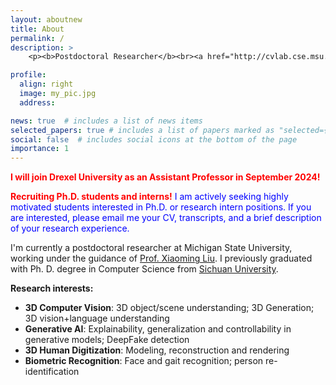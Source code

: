 ```yaml
---
layout: aboutnew
title: About
permalink: /
description: >
    <p><b>Postdoctoral Researcher</b><br><a href="http://cvlab.cse.msu.edu/">Computer Vision Lab</a>, Department of Computer Science and Engineering<br>Michigan State University, East Lansing<br>Office: Room 3315, Engineering Building, MSU<br>liufeng2915@gmail.com</p>

profile:
  align: right
  image: my_pic.jpg
  address: 

news: true  # includes a list of news items
selected_papers: true # includes a list of papers marked as "selected={true}"
social: false  # includes social icons at the bottom of the page
importance: 1
---
```


<p><font color="red"> <b>I will join Drexel University as an Assistant Professor in September 2024!</b> </font></p>

<p><font color="red"> <b>Recruiting Ph.D. students and interns!</b></font> <font color="blue">I am actively seeking highly motivated students interested in Ph.D. or research intern positions. If you are interested, please email me your CV, transcripts, and a brief description of your research experience.</font></p> 

I'm currently a postdoctoral researcher at Michigan State University, working under the guidance of <a href="http://www.cse.msu.edu/~liuxm/index2.html">Prof. Xiaoming Liu</a>. I previously graduated with Ph. D. degree in Computer Science from <a href="https://en.scu.edu.cn/">Sichuan University</a>.

**Research interests:**
<ul>
<li><b>3D Computer Vision</b>: 3D object/scene understanding; 3D Generation; 3D vision+language understanding</li>
<li><b>Generative AI</b>: Explainability, generalization and controllability in generative models; DeepFake detection</li>
<li><b>3D Human Digitization</b>: Modeling, reconstruction and rendering</li>
<li><b>Biometric Recognition</b>: Face and gait recognition; person re-identification</li>
</ul>

